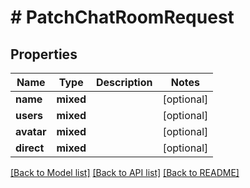 # # PatchChatRoomRequest

## Properties

Name | Type | Description | Notes
------------ | ------------- | ------------- | -------------
**name** | **mixed** |  | [optional]
**users** | **mixed** |  | [optional]
**avatar** | **mixed** |  | [optional]
**direct** | **mixed** |  | [optional]

[[Back to Model list]](../../README.md#models) [[Back to API list]](../../README.md#endpoints) [[Back to README]](../../README.md)
